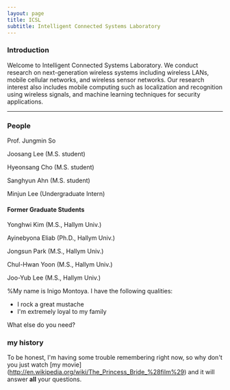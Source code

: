 ```yaml
---
layout: page
title: ICSL
subtitle: Intelligent Connected Systems Laboratory
---
```



### Introduction

Welcome to Intelligent Connected Systems Laboratory. We conduct research on next-generation wireless systems including wireless LANs, mobile cellular networks, and wireless sensor networks. Our research interest also includes mobile computing such as localization and recognition using wireless signals, and machine learning techniques for security applications.

---

### People

Prof. Jungmin So

Joosang Lee  (M.S. student)

Hyeonsang Cho (M.S. student)

Sanghyun Ahn (M.S. student)

Minjun Lee (Undergraduate Intern)

#### Former Graduate Students

Yonghwi Kim (M.S., Hallym Univ.)

Ayinebyona Eliab (Ph.D., Hallym Univ.)

Jongsun Park (M.S., Hallym Univ.)

Chul-Hwan Yoon (M.S., Hallym Univ.)

Joo-Yub Lee (M.S., Hallym Univ.)



%My name is Inigo Montoya. I have the following qualities:

- I rock a great mustache
- I'm extremely loyal to my family

What else do you need?

### my history

To be honest, I'm having some trouble remembering right now, so why don't you just watch [my movie]
(http://en.wikipedia.org/wiki/The_Princess_Bride_%28film%29) and it will answer **all** your questions.
